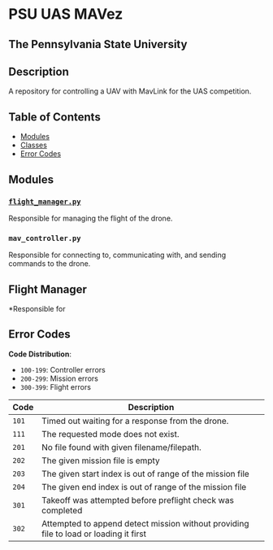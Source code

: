 # PSU UAS MAVez
## The Pennsylvania State University

## Description
A repository for controlling a UAV with MavLink for the UAS competition.

## Table of Contents
- [Modules](#modules)
- [Classes](#classes)
- [Error Codes](#error-codes)

## Modules

### [`flight_manager.py`](#flight-manager)
Responsible for managing the flight of the drone.

### `mav_controller.py`
Responsible for connecting to, communicating with, and sending commands to the drone.

## Flight Manager
*Responsible for 

## Error Codes
**Code Distribution**:
- `100-199`: Controller errors
- `200-299`: Mission errors
- `300-399`: Flight errors

| Code | Description |
|------|-------------|
| `101` | Timed out waiting for a response from the drone.  |
| `111` | The requested mode does not exist. |
| `201` | No file found with given filename/filepath. |
| `202` | The given mission file is empty |
| `203` | The given start index is out of range of the mission file |
| `204` | The given end index is out of range of the mission file |
| `301` | Takeoff was attempted before preflight check was completed |
| `302` | Attempted to append detect mission without providing file to load or loading it first |

